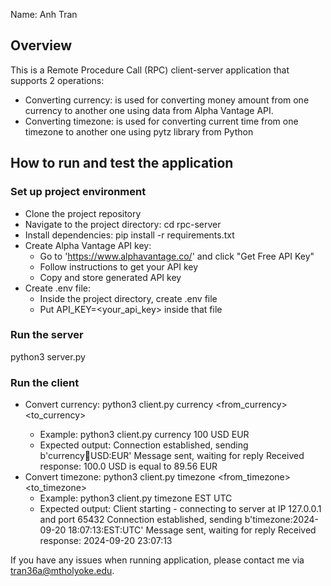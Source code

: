 Name: Anh Tran
## Overview
This is a Remote Procedure Call (RPC) client-server application that supports 2 operations:
- Converting currency: is used for converting money amount from one currency to another one using data from Alpha Vantage API. 
- Converting timezone: is used for converting current time from one timezone to another one using pytz library from Python

## How to run and test the application
### Set up project environment 
- Clone the project repository
- Navigate to the project directory: cd rpc-server
- Install dependencies: pip install -r requirements.txt
- Create Alpha Vantage API key:
  - Go to 'https://www.alphavantage.co/' and click "Get Free API Key"
  - Follow instructions to get your API key
  - Copy and store generated API key
- Create .env file:
  - Inside the project directory, create .env file
  - Put API_KEY=<your_api_key> inside that file

### Run the server
python3 server.py

### Run the client
- Convert currency: python3 client.py currency <amount> <from_currency> <to_currency>
  - Example: python3 client.py currency 100 USD EUR
  - Expected output: 
    Connection established, sending b'currency:100:USD:EUR'
    Message sent, waiting for reply
    Received response: 100.0 USD is equal to 89.56 EUR
- Convert timezone: python3 client.py timezone <from_timezone> <to_timezone>
  - Example: python3 client.py timezone EST UTC
  - Expected output:
    Client starting - connecting to server at IP 127.0.0.1 and port 65432
    Connection established, sending b'timezone:2024-09-20 18:07:13:EST:UTC'
    Message sent, waiting for reply
    Received response: 2024-09-20 23:07:13

If you have any issues when running application, please contact me via tran36a@mtholyoke.edu.
